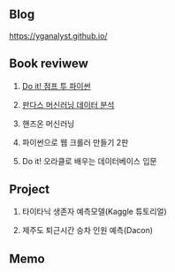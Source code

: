 
## Blog  

https://yganalyst.github.io/


## Book reviwew  

1. [Do it! 점프 투 파이썬](https://wikidocs.net/39)  

2. [판다스 머신러닝 데이터 분석](http://www.yes24.com/Product/Goods/74258258)    

3. 핸즈온 머신러닝  

4. 파이썬으로 웹 크롤러 만들기 2판  

5. Do it! 오라클로 배우는 데이터베이스 입문  

## Project  

1. 타이타닉 생존자 예측모델(Kaggle 튜토리얼)  

2. 제주도 퇴근시간 승차 인원 예측(Dacon)  


## Memo  


